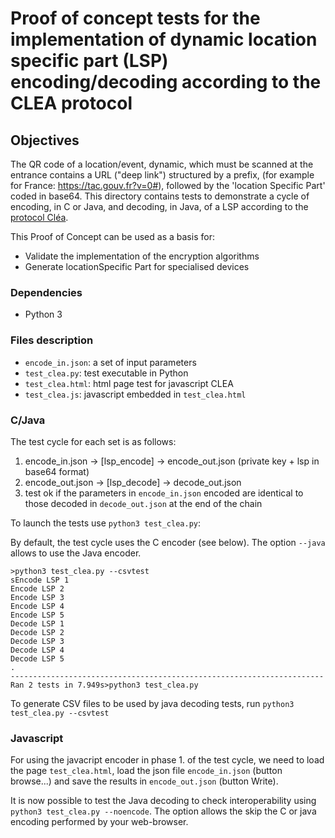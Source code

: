 # Proof of concept tests for the implementation of dynamic location specific part (LSP) encoding/decoding according to the CLEA protocol

## Objectives

The QR code of a location/event, dynamic, which must be scanned at the entrance contains a URL ("deep link") structured by a prefix, (for example for France: https://tac.gouv.fr?v=0#), followed by the 'location Specific Part' coded in base64. This directory contains tests to demonstrate a cycle of encoding, in C or Java, and decoding, in Java, of a LSP according to the [protocol Cléa](https://hal.inria.fr/hal-03146022).

This Proof of Concept can be used as a basis for:

* Validate the implementation of the encryption algorithms
* Generate locationSpecific Part for specialised devices

### Dependencies

* Python 3
  
### Files description

* `encode_in.json`: a set of input parameters
* `test_clea.py`: test executable in Python
* `test_clea.html`: html page test for javascript CLEA
* `test_clea.js`: javascript embedded in `test_clea.html`

### C/Java

The test cycle for each set is as follows:

1. encode_in.json -> [lsp_encode] -> encode_out.json (private key + lsp in base64 format)
2. encode_out.json -> [lsp_decode] -> decode_out.json
3. test ok if the parameters in `encode_in.json` encoded  are identical to those decoded in `decode_out.json` at the end of the chain

To launch the tests use `python3 test_clea.py`:

By default, the test cycle uses the C encoder (see below). The option `--java` allows to use the Java encoder.

```shell
>python3 test_clea.py --csvtest
sEncode LSP 1
Encode LSP 2
Encode LSP 3
Encode LSP 4
Encode LSP 5
Decode LSP 1
Decode LSP 2
Decode LSP 3
Decode LSP 4
Decode LSP 5
.
----------------------------------------------------------------------
Ran 2 tests in 7.949s>python3 test_clea.py 
```

To generate CSV files to be used by java decoding tests, run `python3 test_clea.py --csvtest`

### Javascript

For using the javacript encoder in phase 1. of the test cycle, we need to load the page `test_clea.html`, load the json file `encode_in.json` (button browse...) and save the results in `encode_out.json` (button Write).

It is now possible to test the Java decoding to check interoperability using `python3 test_clea.py --noencode`. The option allows the skip the C or java encoding performed by your web-browser.
